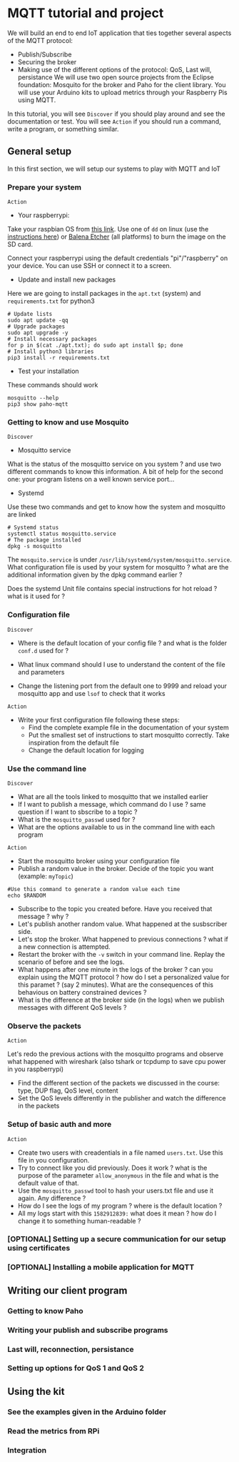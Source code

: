 # MQTT tutorial and project

We will build an end to end IoT application that ties together several aspects of the MQTT protocol:
- Publish/Subscribe
- Securing the broker
- Making use of the different options of the protocol: QoS, Last will, persistance
We will use two open source projects from the Eclipse foundation: Mosquito for the broker and Paho for the client library. You will use your Arduino kits to upload metrics through your Raspberry Pis using MQTT. 

In this tutorial, you will see `Discover` if you should play around and see the documentation or test. You will see `Action` if you should run a command, write a program, or something similar.

## General setup

In this first section, we will setup our systems to play with MQTT and IoT

### Prepare your system

`Action` 
- Your raspberrypi:

Take your raspbian OS from [this link](https://www.raspberrypi.org/downloads/raspbian/). Use one of `dd` on linux (use the [instructions here](https://www.raspberrypi.org/documentation/installation/installing-images/linux.md)) or
[Balena Etcher](https://www.balena.io/etcher/) (all platforms) to burn the image on the SD card.

Connect your raspberrypi using the default credentials "pi"/"raspberry" on your device. You can use SSH or connect it to a screen.

- Update and install new packages

Here we are going to install packages in the `apt.txt` (system) and `requirements.txt` for python3

```
# Update lists
sudo apt update -qq
# Upgrade packages
sudo apt upgrade -y
# Install necessary packages
for p in $(cat ./apt.txt); do sudo apt install $p; done
# Install python3 libraries
pip3 install -r requirements.txt
``` 
- Test your installation

These commands should work

```
mosquitto --help
pip3 show paho-mqtt
``` 


### Getting to know and use Mosquito

`Discover`
- Mosquitto service

What is the status of the mosquitto service on you system ? and use two different commands to know this information. A bit of help for the second one: your program listens on a well known service port...

- Systemd

Use these two commands and get to know how the system and mosquitto are linked

```
# Systemd status 
systemctl status mosquitto.service
# The package installed
dpkg -s mosquitto 
``` 

The `mosquito.service` is under `/usr/lib/systemd/system/mosquitto.service`. What configuration file is used by your system for mosquitto ? what are the additional information given by the dpkg command earlier ?

Does the systemd Unit file contains special instructions for hot reload ? what is it used for ?

### Configuration file

`Discover`
- Where is the default location of your config file ? and what is the folder `conf.d` used for ?

- What linux command should I use to understand the content of the file and parameters

- Change the listening port from the default one to 9999 and reload your mosquitto app and use `lsof` to check that it works

`Action`

- Write your first configuration file following these steps:
    - Find the complete example file in the documentation of your system
    - Put the smallest set of instructions to start mosquitto correctly. Take inspiration from the default file
    - Change the default location for logging

### Use the command line

`Discover`

- What are all the tools linked to mosquitto that we installed earlier
- If I want to publish a message, which command do I use ? same question if I want to sbscribe to a topic ?
- What is the `mosquitto_passwd` used for ?
- What are the options available to us in the command line with each program

`Action`

- Start the mosquitto broker using your configuration file
- Publish a random value in the broker. Decide of the topic you want (example: `myTopic`)
```
#Use this command to generate a random value each time
echo $RANDOM
``` 
- Subscribe to the topic you created before. Have you received that message ? why ?
- Let's publish another random value. What happened at the susbscriber side.
- Let's stop the broker. What happened to previous connections ? what if a new connection is attempted.
- Restart the broker with the `-v` switch in your command line. Replay the scenario of before and see the logs.
- What happens after one minute in the logs of the broker ? can you explain using the MQTT protocol ? how do I set a personalized value for this paramet ? (say 2 minutes). What are the consequences of this behavious on battery constrained devices ?
- What is the difference at the broker side (in the logs) when we publish messages with different QoS levels ?


### Observe the packets

`Action`

Let's redo the previous actions with the mosquitto programs and observe what happened with wireshark (also tshark or tcpdump to save cpu power in you raspberrypi)

- Find the different section of the packets we discussed in the course: type, DUP flag, QoS level, content
- Set the QoS levels differently in the publisher and watch the difference in the packets

### Setup of basic auth and more

`Action`
- Create two users with creadentials in a file named `users.txt`. Use this file in you configuration.
- Try to connect like you did previously. Does it work ? what is the purpose of the parameter `allow_anonymous` in the file and what is the default value of that.
- Use the `mosquitto_passwd` tool to hash your users.txt file and use it again. Any difference ?
- How do I see the logs of my program ? where is the default location ? 
- All my logs start with this `1582912839:` what does it mean ? how do I change it to something human-readable ?

### [OPTIONAL] Setting up a secure communication for our setup using certificates


### [OPTIONAL] Installing a mobile application for MQTT

## Writing our client program

### Getting to know Paho 

### Writing your publish and subscribe programs

### Last will, reconnection, persistance

### Setting up options for QoS 1 and QoS 2

## Using the kit

### See the examples given in the Arduino folder

### Read the metrics from RPi

### Integration